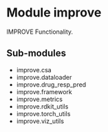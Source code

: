 Module improve
==============
IMPROVE Functionality.

Sub-modules
-----------
* improve.csa
* improve.dataloader
* improve.drug_resp_pred
* improve.framework
* improve.metrics
* improve.rdkit_utils
* improve.torch_utils
* improve.viz_utils